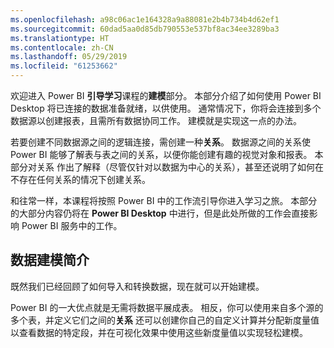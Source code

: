 ```yaml
---
ms.openlocfilehash: a98c06ac1e164328a9a88081e2b4b734b4d62ef1
ms.sourcegitcommit: 60dad5aa0d85db790553e537bf8ac34ee3289ba3
ms.translationtype: HT
ms.contentlocale: zh-CN
ms.lasthandoff: 05/29/2019
ms.locfileid: "61253662"
---
```

欢迎进入 Power BI **引导学习**课程的**建模**部分。 本部分介绍了如何使用 Power BI Desktop 将已连接的数据准备就绪，以供使用。 通常情况下，你将会连接到多个数据源以创建报表，且需所有数据协同工作。 建模就是实现这一点的办法。

若要创建不同数据源之间的逻辑连接，需创建一种**关系**。 数据源之间的关系使 Power BI 能够了解表与表之间的关系，以便你能创建有趣的视觉对象和报表。 本部分对关系  作出了解释（尽管仅针对以数据为中心的关系），甚至还说明了如何在不存在任何关系的情况下创建关系。

和往常一样，本课程将按照 Power BI 中的工作流引导你进入学习之旅。 本部分的大部分内容仍将在 **Power BI Desktop** 中进行，但是此处所做的工作会直接影响 Power BI 服务中的工作。

## <a name="introduction-to-modeling-your-data"></a>数据建模简介
既然我们已经回顾了如何导入和转换数据，现在就可以开始建模。

Power BI 的一大优点就是无需将数据平展成表。 相反，你可以使用来自多个源的多个表，并定义它们之间的**关系** 还可以创建你自己的自定义计算并分配新度量值以查看数据的特定段，并在可视化效果中使用这些新度量值以实现轻松建模。

